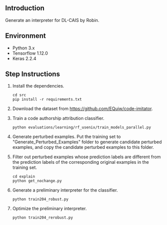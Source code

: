 ## Introduction

Generate an interpreter for DL-CAIS by Robin.

## Environment

- Python 3.x
- Tensorflow 1.12.0
- Keras 2.2.4

## Step Instructions

1. Install the dependencies.

   ```
   cd src
   pip install -r requirements.txt
   ```

2. Download the dataset from https://github.com/EQuiw/code-imitator.

3. Train a code authorship attribution classifier.

   ```
   python evaluations/learning/rf_usenix/train_models_parallel.py
   ```

4. Generate perturbed examples. Put the training set to "Generate_Perturbed_Examples" folder to generate candidate perturbed examples, and copy the candidate perturbed examples to this folder.

5. Filter out perturbed examples whose prediction labels are different from the prediction labels of the corresponding original examples in the training set.

   ```
   cd explain
   python get_nochange.py
   ```

6. Generate a preliminary interpreter for the classifier.

   ```
   python train204_robust.py
   ```

7. Optimize the preliminary interpreter.

   ```
   python train204_rerobust.py
   ```

   
